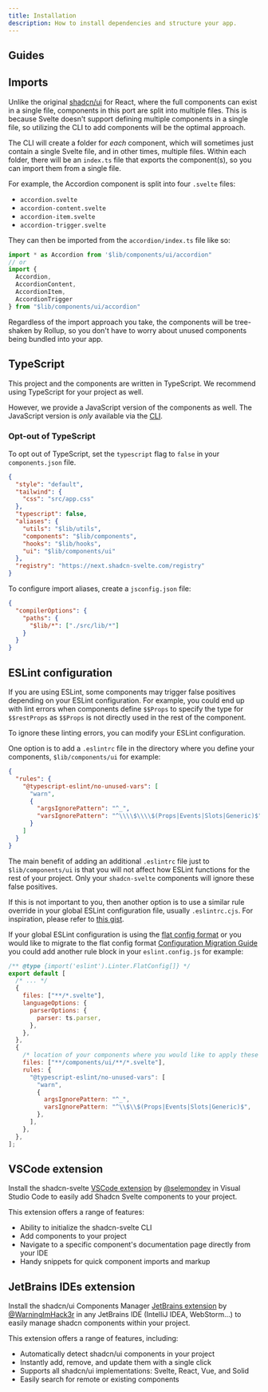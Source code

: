 ```yaml
---
title: Installation
description: How to install dependencies and structure your app.
---
```


<script>
	import { InstallCards } from '$lib/components/docs'
	import SvelteWhite from '$lib/components/docs/icons/svelte-white.svelte'
</script>

## Guides

<InstallCards />

## Imports

Unlike the original [shadcn/ui](https://ui.shadcn.com) for React, where the full components can exist in a single file, components in this port are split into multiple files. This is because Svelte doesn't support defining multiple components in a single file, so utilizing the CLI to add components will be the optimal approach.

The CLI will create a folder for _each_ component, which will sometimes just contain a single Svelte file, and in other times, multiple files. Within each folder, there will be an `index.ts` file that exports the component(s), so you can import them from a single file.

For example, the Accordion component is split into four `.svelte` files:

- `accordion.svelte`
- `accordion-content.svelte`
- `accordion-item.svelte`
- `accordion-trigger.svelte`

They can then be imported from the `accordion/index.ts` file like so:

```ts
import * as Accordion from '$lib/components/ui/accordion"
// or
import {
  Accordion,
  AccordionContent,
  AccordionItem,
  AccordionTrigger
} from "$lib/components/ui/accordion"
```

Regardless of the import approach you take, the components will be tree-shaken by Rollup, so you don't have to worry about unused components being bundled into your app.

## TypeScript

This project and the components are written in TypeScript. We recommend using TypeScript for your project as well.

However, we provide a JavaScript version of the components as well. The JavaScript version is _only_ available via the [CLI](/docs/cli).

### Opt-out of TypeScript

To opt out of TypeScript, set the `typescript` flag to `false` in your `components.json` file.

```json {6} title="components.json"
{
  "style": "default",
  "tailwind": {
    "css": "src/app.css"
  },
  "typescript": false,
  "aliases": {
    "utils": "$lib/utils",
    "components": "$lib/components",
    "hooks": "$lib/hooks",
    "ui": "$lib/components/ui"
  },
  "registry": "https://next.shadcn-svelte.com/registry"
}
```

To configure import aliases, create a `jsconfig.json` file:

```json {4} title="jsconfig.json"
{
  "compilerOptions": {
    "paths": {
      "$lib/*": ["./src/lib/*"]
    }
  }
}
```

## ESLint configuration

If you are using ESLint, some components may trigger false positives depending on your ESLint configuration. For example, you could end up with lint errors when components define `$$Props` to specify the type for `$$restProps` as `$$Props` is not directly used in the rest of the component.

To ignore these linting errors, you can modify your ESLint configuration.

One option is to add a `.eslintrc` file in the directory where you define your components, `$lib/components/ui` for example:

```json title="src/lib/components/ui/.eslintrc"
{
  "rules": {
    "@typescript-eslint/no-unused-vars": [
      "warn",
      {
        "argsIgnorePattern": "^_",
        "varsIgnorePattern": "^\\\\$\\\\$(Props|Events|Slots|Generic)$"
      }
    ]
  }
}
```

The main benefit of adding an additional `.eslintrc` file just to `$lib/components/ui` is that you will not affect how ESLint functions for the rest of your project. Only your `shadcn-svelte` components will ignore these false positives.

If this is not important to you, then another option is to use a similar rule override in your global ESLint configuration file, usually `.eslintrc.cjs`. For inspiration, please refer to [this gist](https://gist.github.com/huntabyte/b73073a93a7a664f3cbad7c50376c9c9).

If your global ESLint configuration is using the [flat config format](https://eslint.org/docs/latest/use/configure/configuration-files) or you would like to migrate to the flat config format [Configuration Migration Guide](https://eslint.org/docs/latest/use/configure/migration-guide) you could add another rule block in your `eslint.config.js` for example:

```js title="src/eslint.config.js"
/** @type {import('eslint').Linter.FlatConfig[]} */
export default [
  /* ... */
  {
    files: ["**/*.svelte"],
    languageOptions: {
      parserOptions: {
        parser: ts.parser,
      },
    },
  },
  {
    /* location of your components where you would like to apply these rules  */
    files: ["**/components/ui/**/*.svelte"],
    rules: {
      "@typescript-eslint/no-unused-vars": [
        "warn",
        {
          argsIgnorePattern: "^_",
          varsIgnorePattern: "^\\$\\$(Props|Events|Slots|Generic)$",
        },
      ],
    },
  },
];
```

## VSCode extension

Install the shadcn-svelte [VSCode extension](https://marketplace.visualstudio.com/items?itemName=Selemondev.vscode-shadcn-svelte) by [@selemondev](https://github.com/selemondev) in Visual Studio Code to easily add Shadcn Svelte components to your project.

This extension offers a range of features:

- Ability to initialize the shadcn-svelte CLI
- Add components to your project
- Navigate to a specific component's documentation page directly from your IDE
- Handy snippets for quick component imports and markup

## JetBrains IDEs extension

Install the shadcn/ui Components Manager [JetBrains extension](https://plugins.jetbrains.com/plugin/23479-shadcn-ui-components-manager) by [@WarningImHack3r](https://github.com/WarningImHack3r) in any JetBrains IDE (IntelliJ IDEA, WebStorm...) to easily manage shadcn components within your project.

This extension offers a range of features, including:

- Automatically detect shadcn/ui components in your project
- Instantly add, remove, and update them with a single click
- Supports all shadcn/ui implementations: Svelte, React, Vue, and Solid
- Easily search for remote or existing components

